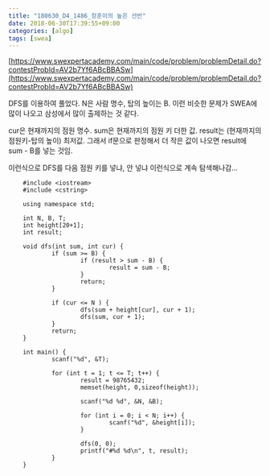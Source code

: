 ```yaml
---
title: "180630_D4_1486_장훈이의 높은 선반"
date: 2018-06-30T17:39:55+09:00
categories: [algo]
tags: [swea]
---
```



[https://www.swexpertacademy.com/main/code/problem/problemDetail.do?contestProbId=AV2b7Yf6ABcBBASw](https://www.swexpertacademy.com/main/code/problem/problemDetail.do?contestProbId=AV2b7Yf6ABcBBASw)

DFS를 이용하여 풀었다. N은 사람 명수, 탑의 높이는 B. 이런 비슷한 문제가 SWEA에 많이 나오고 삼성에서 많이 출제하는 것 같다.

cur은 현재까지의 점원 명수. sum은 현재까지의 점원 키 더한 값. result는 (현재까지의 점원키-탑의 높이) 최저값. 그래서 if문으로 판정해서 더 작은 값이 나오면 result에 sum - B를 넣는 것임.

이런식으로 DFS를 다음 점원 키를 넣냐, 안 넣냐 이런식으로 계속 탐색해나감...

        #include <iostream>
        #include <cstring>

        using namespace std;

        int N, B, T;
        int height[20+1];
        int result;

        void dfs(int sum, int cur) {
                if (sum >= B) {
                        if (result > sum - B) {
                                result = sum - B;
                        }
                        return;
                }

                if (cur <= N ) {
                        dfs(sum + height[cur], cur + 1);
                        dfs(sum, cur + 1);
                }
                return;
        }

        int main() {
                scanf("%d", &T);

                for (int t = 1; t <= T; t++) {
                        result = 98765432;
                        memset(height, 0,sizeof(height));

                        scanf("%d %d", &N, &B);

                        for (int i = 0; i < N; i++) {
                                scanf("%d", &height[i]);
                        }

                        dfs(0, 0);
                        printf("#%d %d\n", t, result);
                }
        }